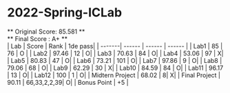 # 2022-Spring-ICLab

** Original Score: 85.581 ** \
** Final Score : A+ **\
| Lab  | Score | Rank | 1de pass|
| -------| ------ | ------ | ------ |
| Lab1   | 85     | 76 | O |
| Lab2   | 97.46  | 12	| O|
| Lab3   | 70.63  | 84	| O|
| Lab4   | 53.06  | 97	| X|
| Lab5   | 80.83  | 47	| O|
| Lab6   | 73.21  | 101	| O|
| Lab7   | 97.86  | 9	| O|
| Lab8   | 79.06  | 68	| O|
| Lab9   | 62.29  | 30	| X|
| Lab10  | 84.59  | 84	| O|
| Lab11  | 96.17  | 13	| O|
| Lab12  | 100    | 1 	| O|
| Midtern Project  | 68.02  | 8| X|
| Final   Project  | 90.11  | 66,33,2,2,39| O|
| Bonus Point | +5 |